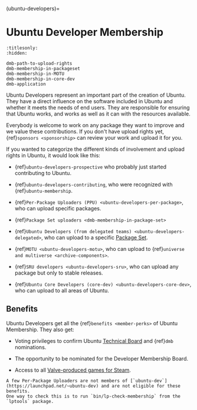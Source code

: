 (ubuntu-developers)=
# Ubuntu Developer Membership

```{toctree}
:titlesonly:
:hidden:

dmb-path-to-upload-rights
dmb-membership-in-packageset
dmb-membership-in-MOTU
dmb-membership-in-core-dev
dmb-application
```

Ubuntu Developers represent an important part of the creation of Ubuntu. They
have a direct influence on the software included in Ubuntu and whether it meets
the needs of end users. They are responsible for ensuring that Ubuntu works, and
works as well as it can with the resources available.

Everybody is welcome to work on any package they want to improve and we value
these contributions. If you don't have upload rights yet,
{ref}`sponsors <sponsorship>` can review your work and upload it for you.

If you wanted to categorize the different kinds of involvement and upload rights
in Ubuntu, it would look like this:

* {ref}`ubuntu-developers-prospective` who probably just started contributing
  to Ubuntu.

* {ref}`ubuntu-developers-contributing`, who were recognized with
  {ref}`ubuntu-membership`.

* {ref}`Per-Package Uploaders (PPU) <ubuntu-developers-per-package>`,
  who can upload specific packages.

* {ref}`Package Set uploaders <dmb-membership-in-package-set>`

* {ref}`Ubuntu Developers (from delegated teams) <ubuntu-developers-delegated>`,
  who can upload to a specific [Package Set](https://wiki.ubuntu.com/ArchiveReorganisation/Permissions).

* {ref}`MOTU <ubuntu-developers-motu>`, who can upload to
  {ref}`universe and multiverse <archive-components>`.

* {ref}`SRU developers <ubuntu-developers-sru>`, who can upload any package but
  only to stable releases.

* {ref}`Ubuntu Core Developers (core-dev) <ubuntu-developers-core-dev>`,
  who can upload to all areas of Ubuntu.


## Benefits

Ubuntu Developers get all the {ref}`benefits <member-perks>` of Ubuntu Membership.
They also get:

* Voting privileges to confirm Ubuntu [Technical Board](https://wiki.ubuntu.com/TechnicalBoard) and {ref}`dmb` nominations.

* The opportunity to be nominated for the Developer Membership Board.

* Access to all [Valve-produced games for Steam](https://lists.ubuntu.com/archives/ubuntu-devel-announce/2014-February/001079.html).

```{note}
A few Per-Package Uploaders are not members of [`ubuntu-dev`](https://launchpad.net/~ubuntu-dev) and are not eligible for these benefits.
One way to check this is to run `bin/lp-check-membership` from the `lptools` package.
```

